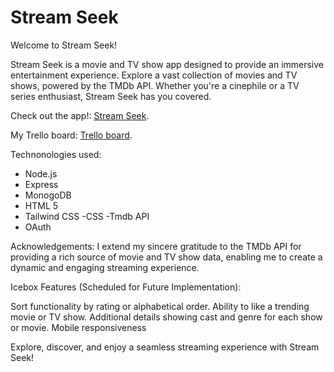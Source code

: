 # Stream Seek

Welcome to Stream Seek!

Stream Seek is a movie and TV show app designed to provide an immersive entertainment experience. Explore a vast collection of movies and TV shows, powered by the TMDb API. Whether you're a cinephile or a TV series enthusiast, Stream Seek has you covered.


Check out the app!: [Stream Seek](https://stream-seek-capstone-frontend-pfpu-8pfavd5yi.vercel.app/).

My Trello board: [Trello board](https://trello.com/b/AJ18sO4h/project-4).


Technonologies used:
- Node.js
- Express
- MonogoDB
- HTML 5 
- Tailwind CSS
-CSS 
-Tmdb API
- OAuth

Acknowledgements:
I extend my sincere gratitude to the TMDb API for providing a rich source of movie and TV show data, enabling me to create a dynamic and engaging streaming experience.

Icebox Features (Scheduled for Future Implementation):

Sort functionality by rating or alphabetical order.
Ability to like a trending movie or TV show.
Additional details showing cast and genre for each show or movie.
Mobile responsiveness

Explore, discover, and enjoy a seamless streaming experience with Stream Seek!

